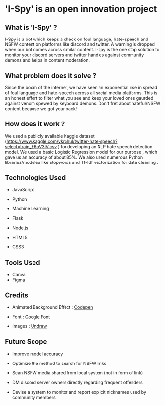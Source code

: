 # 'I-Spy' is an open innovation project

## What is 'I-Spy' ?
I-Spy is a bot which keeps a check on foul language, hate-speech and NSFW content on platforms like discord and twitter.
A warning is dropped when our bot comes across similar content.
I-spy is the one stop solution to monitor your discord servers and twitter handles against community demons and helps in content moderation.


## What problem does it solve ?
Since the boom of the internet, we have seen an exponential rise in spread of foul language and hate-speech across all social media platforms. This is an honest effort to 
filter what you see and keep your loved ones gaurded against venom spewed by keyboard demons. Don't fret about hateful/NSFW content because we got your back! 

## How does it work ?
We used a publicly available Kaggle dataset (https://www.kaggle.com/vkrahul/twitter-hate-speech?select=train_E6oV3lV.csv ) for developing an 
NLP hate speech detection model. We used a basic Logistic Regression model for our purpose , which gave us an accuracy of about 85%. We also used numerous Python
libraries/modules like stopwords and Tf-Idf vectorization for data cleaning .

## Technologies Used
- JavaScript
 
- Python

- Machine Learning

- Flask

- Node.js

- HTML5

- CSS3

## Tools Used
- Canva
- Figma



## Credits
- Animated Background Effect : [Codepen](https://codepen.io/saransh/pen/BKJun)

- Font : [Google Font](https://fonts.google.com/)

- Images : [Undraw](https://undraw.co/)

## Future Scope
- Improve model accuracy

- Optimize the method to search for NSFW links

- Scan NSFW media shared from local system (not in form of link)

- DM discord server owners directly regarding frequent offenders

- Devise a system to monitor and report explicit nicknames used by community members
